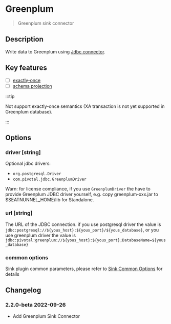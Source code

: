 # Greenplum

> Greenplum sink connector

## Description

Write data to Greenplum using [Jdbc connector](Jdbc.md).

## Key features

- [ ] [exactly-once](../../concept/connector-v2-features.md)
- [ ] [schema projection](../../concept/connector-v2-features.md)

:::tip

Not support exactly-once semantics (XA transaction is not yet supported in Greenplum database).

:::

## Options

### driver [string]

Optional jdbc drivers:
- `org.postgresql.Driver`
- `com.pivotal.jdbc.GreenplumDriver`

Warn: for license compliance, if you use `GreenplumDriver` the have to provide Greenplum JDBC driver yourself, e.g. copy greenplum-xxx.jar to $SEATNUNNEL_HOME/lib for Standalone.

### url [string]

The URL of the JDBC connection. if you use postgresql driver the value is `jdbc:postgresql://${yous_host}:${yous_port}/${yous_database}`, or you use greenplum driver the value is `jdbc:pivotal:greenplum://${yous_host}:${yous_port};DatabaseName=${yous_database}`

### common options

Sink plugin common parameters, please refer to [Sink Common Options](common-options.md) for details

## Changelog

### 2.2.0-beta 2022-09-26

- Add Greenplum Sink Connector
